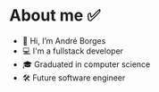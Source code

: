 ###### <h1>About me ✅
- 👋 Hi, I’m André Borges
- 💻 I'm a fullstack developer
- 🎓 Graduated in computer science
- 🛠️ Future software engineer
